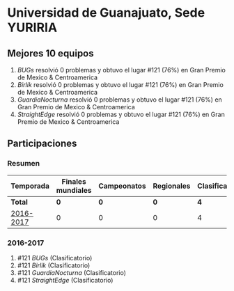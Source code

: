 ---
---

# Universidad de Guanajuato, Sede YURIRIA

## Mejores 10 equipos

1. _BUGs_ resolvió 0 problemas y obtuvo el lugar #121 (76%) en Gran Premio de Mexico & Centroamerica
1. _Birlik_ resolvió 0 problemas y obtuvo el lugar #121 (76%) en Gran Premio de Mexico & Centroamerica
1. _GuardiaNocturna_ resolvió 0 problemas y obtuvo el lugar #121 (76%) en Gran Premio de Mexico & Centroamerica
1. _StraightEdge_ resolvió 0 problemas y obtuvo el lugar #121 (76%) en Gran Premio de Mexico & Centroamerica

## Participaciones

### Resumen

| Temporada | Finales mundiales | Campeonatos | Regionales | Clasificatorios | Equipos |
| --- | --- | --- | --- | --- | --- |
| **Total** | **0** | **0** | **0** | **4** | **4** |
| [2016-2017](#2016-2017) | 0 | 0 | 0 | 4 | 4 |

### 2016-2017

1. #121 _BUGs_ (Clasificatorio)
1. #121 _Birlik_ (Clasificatorio)
1. #121 _GuardiaNocturna_ (Clasificatorio)
1. #121 _StraightEdge_ (Clasificatorio)



